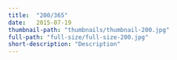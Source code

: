 ```yaml
---
title:  "200/365"
date:   2015-07-19
thumbnail-path: "thumbnails/thumbnail-200.jpg"
full-path: "full-size/full-size-200.jpg"
short-description: "Description"
---
```

